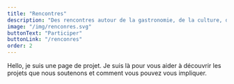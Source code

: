 ```yaml
---
title: "Rencontres"
description: "Des rencontres autour de la gastronomie, de la culture, de l’artisanat local"
image: "/img/renconres.svg"
buttonText: "Participer"
buttonLink: "/renconres"
order: 2
---
```


Hello, je suis une page de projet. Je suis là pour vous aider à découvrir les projets que nous soutenons et comment vous pouvez vous impliquer.